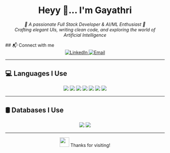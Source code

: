<h1 align="center">Heyy 👋... I'm Gayathri</h1>

<p align="center">
  <em>🌟 A passionate Full Stack Developer & AI/ML Enthusiast 🌟</em><br>
  <em>Crafting elegant UIs, writing clean code, and exploring the world of Artificial Intelligence</em>
</p>
<!--
<p align="center">
  <img src="https://komarev.com/ghpvc/?username=your-github-username&label=Profile%20views&color=0e75b6&style=flat" alt="gayathri" />
</p>
-->
## 📬 Connect with me

<div align="center">
  <a href="https://www.linkedin.com/in/your-linkedin/" target="_blank">
    <img src="https://img.shields.io/badge/LinkedIn-Connect-blue?style=for-the-badge&logo=linkedin" alt="LinkedIn"/>
  </a>
  <a href="mailto:your-email@example.com" target="_blank">
    <img src="https://img.shields.io/badge/Email-Send-green?style=for-the-badge&logo=gmail" alt="Email"/>
  </a>
</div>

---

## 💻 Languages I Use

<p align="center">
  <img src="https://img.shields.io/badge/C-00599C?style=for-the-badge&logo=c&logoColor=white" />
  <img src="https://img.shields.io/badge/Java-007396?style=for-the-badge&logo=java&logoColor=white" />
  <img src="https://img.shields.io/badge/React-61DAFB?style=for-the-badge&logo=react&logoColor=black" />
  <img src="https://img.shields.io/badge/JavaScript-F7DF1E?style=for-the-badge&logo=javascript&logoColor=black" />
  <img src="https://img.shields.io/badge/HTML5-E34F26?style=for-the-badge&logo=html5&logoColor=white" />
  <img src="https://img.shields.io/badge/Python-3776AB?style=for-the-badge&logo=python&logoColor=white" />
  <img src="https://img.shields.io/badge/CSS3-1572B6?style=for-the-badge&logo=css3&logoColor=white" />
</p>

---

## 🛢️ Databases I Use

<p align="center">
  <img src="https://img.shields.io/badge/MySQL-4479A1?style=for-the-badge&logo=mysql&logoColor=white" />
  <img src="https://img.shields.io/badge/Supabase-3ECF8E?style=for-the-badge&logo=supabase&logoColor=black" />
</p>

---
<!--
## 📈 GitHub Stats

<p align="center">
  <img src="https://github-readme-stats.vercel.app/api?username=your-github-username&show_icons=true&theme=radical" alt="GitHub stats" />
  <br />
  <img src="https://github-readme-stats.vercel.app/api/top-langs/?username=your-github-username&layout=compact&theme=radical" alt="Top languages" />
</p>

---
-->
<p align="center">
  <img src="https://media.giphy.com/media/hvRJCLFzcasrR4ia7z/giphy.gif" width="30px"> Thanks for visiting!
</p>
